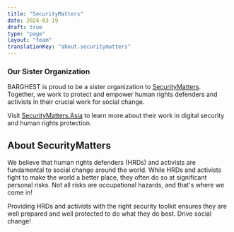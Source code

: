 ```yaml
---
title: "SecurityMatters"
date: 2024-03-19
draft: true
type: "page"
layout: "team"
translationKey: "about.securitymatters"
---
```


### Our Sister Organization
BARGHEST is proud to be a sister organization to [SecurityMatters](https://securitymatters.asia). Together, we work to protect and empower human rights defenders and activists in their crucial work for social change.

Visit [SecurityMatters.Asia](https://securitymatters.asia) to learn more about their work in digital security and human rights protection. 

## About SecurityMatters

We believe that human rights defenders (HRDs) and activists are fundamental to social change around the world. While HRDs and activists fight to make the world a better place, they often do so at significant personal risks. Not all risks are occupational hazards, and that's where we come in!

Providing HRDs and activists with the right security toolkit ensures they are well prepared and well protected to do what they do best. Drive social change!

